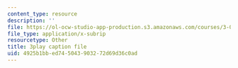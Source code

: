 ```yaml
---
content_type: resource
description: ''
file: https://ol-ocw-studio-app-production.s3.amazonaws.com/courses/3-091sc-introduction-to-solid-state-chemistry-fall-2010/4925b1bbed745043903272d69d36c0ad_qKh4mOlEZpE.vtt
file_type: application/x-subrip
resourcetype: Other
title: 3play caption file
uid: 4925b1bb-ed74-5043-9032-72d69d36c0ad
---
```

